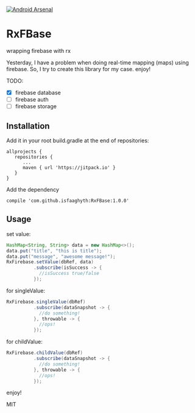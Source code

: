 [![Android Arsenal](https://img.shields.io/badge/Android%20Arsenal-RxFBase-brightgreen.svg?style=flat)](https://android-arsenal.com/details/1/6345)

# RxFBase
wrapping firebase with rx

Yesterday, I have a problem when doing real-time mapping (maps) using firebase. So, I try to create this library for my case. enjoy!

TODO:
- [x] firebase database
- [ ] firebase auth
- [ ] firebase storage

## Installation
Add it in your root build.gradle at the end of repositories:

```
allprojects {
   repositories {
      ...
      maven { url 'https://jitpack.io' }
   }
}
```

Add the dependency

```
compile 'com.github.isfaaghyth:RxFBase:1.0.0'
```
## Usage
set value:
```java
HashMap<String, String> data = new HashMap<>();
data.put("title", "this is title");
data.put("message", "awesome message!");
RxFirebase.setValue(dbRef, data)
          .subscribe(isSuccess -> {
            //isSuccess true/false
          });
```

for singleValue:
```java
RxFirebase.singleValue(dbRef)
          .subscribe(dataSnapshot -> {
            //do something!
          }, throwable -> {
            //ops!
          });
```
for childValue:
```java
RxFirebase.childValue(dbRef)
          .subscribe(dataSnapshot -> {
            //do something!
          }, throwable -> {
            //ops!
          });
```

enjoy!


MIT
